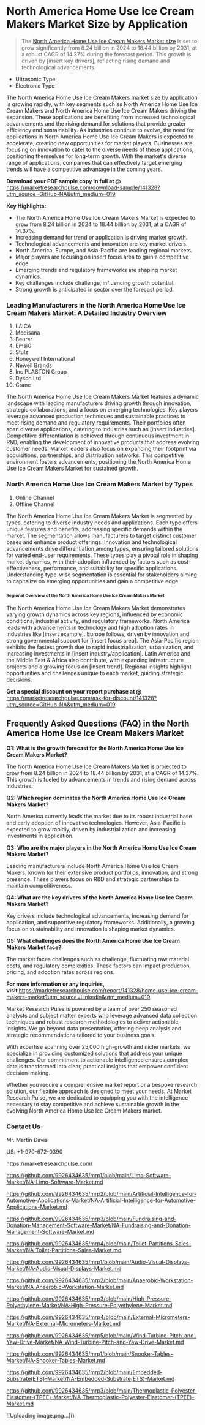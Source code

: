 <h1>North America Home Use Ice Cream Makers Market&nbsp;Size by Application</h1><blockquote><p>The <a href="https://marketresearchpulse.com/download-sample/141328?utm_source=GitHub-NA&amp;utm_medium=019">North America Home Use Ice Cream Makers Market size</a> is set to grow significantly from 8.24 billion in 2024 to 18.44 billion by 2031, at a robust CAGR of 14.37% during the forecast period. This growth is driven by [insert key drivers], reflecting rising demand and technological advancements.</p></blockquote><ul><li>Ultrasonic Type<li> Electronic Type</li></ul><p>The North America Home Use Ice Cream Makers market size by application is growing rapidly, with key segments such as North America Home Use Ice Cream Makers and North America Home Use Ice Cream Makers driving the expansion. These applications are benefiting from increased technological advancements and the rising demand for solutions that provide greater efficiency and sustainability. As industries continue to evolve, the need for applications in North America Home Use Ice Cream Makers is expected to accelerate, creating new opportunities for market players. Businesses are focusing on innovation to cater to the diverse needs of these applications, positioning themselves for long-term growth. With the market's diverse range of applications, companies that can effectively target emerging trends will have a competitive advantage in the coming years.</p><p><strong>Download your PDF sample copy in full at @ </strong><a href="https://marketresearchpulse.com/download-sample/141328?utm_source=GitHub-NA&amp;utm_medium=019">https://marketresearchpulse.com/download-sample/141328?utm_source=GitHub-NA&amp;utm_medium=019</a></p><p><strong>Key Highlights: </strong></p><ul><li>The North America Home Use Ice Cream Makers Market is expected to grow from 8.24 billion in 2024 to 18.44 billion by 2031, at a CAGR of 14.37%.</li><li>Increasing demand for trend or application is driving market growth.</li><li>Technological advancements and innovation are key market drivers.</li><li>North America, Europe, and Asia-Pacific are leading regional markets.</li><li>Major players are focusing on insert focus area to gain a competitive edge.</li><li>Emerging trends and regulatory frameworks are shaping market dynamics.</li><li>Key challenges include challenge, influencing growth potential.</li><li>Strong growth is anticipated in sector over the forecast period.</li></ul><h3>Leading Manufacturers in the North America Home Use Ice Cream Makers Market: A Detailed Industry Overview</h3><ol><li>LAICA</li><li>Medisana</li><li>Beurer</li><li>EmsiG</li><li>Stulz</li><li>Honeywell International</li><li>Newell Brands</li><li>Inc PLASTON Group</li><li>Dyson Ltd</li><li>Crane</li></ol><div class="flex max-w-full flex-col flex-grow"><div class="min-h-8 text-message flex w-full flex-col items-end gap-2 whitespace-normal break-words [.text-message+&amp;]:mt-5" dir="auto" data-message-author-role="assistant" data-message-id="fd8432e4-4910-450d-b182-61b7bfb0a01f" data-message-model-slug="gpt-4o"><div class="flex w-full flex-col gap-1 empty:hidden first:pt-[3px]"><div class="markdown prose w-full break-words dark:prose-invert light"><p>The North America Home Use Ice Cream Makers Market features a dynamic landscape with leading manufacturers driving growth through innovation, strategic collaborations, and a focus on emerging technologies. Key players leverage advanced production techniques and sustainable practices to meet rising demand and regulatory requirements. Their portfolios often span diverse applications, catering to industries such as [insert industries]. Competitive differentiation is achieved through continuous investment in R&amp;D, enabling the development of innovative products that address evolving customer needs. Market leaders also focus on expanding their footprint via acquisitions, partnerships, and distribution networks. This competitive environment fosters advancements, positioning the North America Home Use Ice Cream Makers Market for sustained growth.</p></div></div></div></div><h3>North America Home Use Ice Cream Makers Market by Types</h3><ol><li>Online Channel<li> Offline Channel</li></ol><div class="flex max-w-full flex-col flex-grow"><div class="min-h-8 text-message flex w-full flex-col items-end gap-2 whitespace-normal break-words [.text-message+&amp;]:mt-5" dir="auto" data-message-author-role="assistant" data-message-id="084470be-0bb7-4664-bddf-5156b4f41249" data-message-model-slug="gpt-4o-mini"><div class="flex w-full flex-col gap-1 empty:hidden first:pt-[3px]"><div class="markdown prose w-full break-words dark:prose-invert light"><p>The North America Home Use Ice Cream Makers Market is segmented by types, catering to diverse industry needs and applications. Each type offers unique features and benefits, addressing specific demands within the market. The segmentation allows manufacturers to target distinct customer bases and enhance product offerings. Innovation and technological advancements drive differentiation among types, ensuring tailored solutions for varied end-user requirements. These types play a pivotal role in shaping market dynamics, with their adoption influenced by factors such as cost-effectiveness, performance, and suitability for specific applications. Understanding type-wise segmentation is essential for stakeholders aiming to capitalize on emerging opportunities and gain a competitive edge.</p></div></div></div></div><h3><span style="font-size: 11px;">Regional Overview of the North America Home Use Ice Cream Makers Market</span></h3><div class="flex max-w-full flex-col flex-grow"><div class="min-h-8 text-message flex w-full flex-col items-end gap-2 whitespace-normal break-words [.text-message+&amp;]:mt-5" dir="auto" data-message-author-role="assistant" data-message-id="e9038762-ce64-4e30-91c9-9bd413514231" data-message-model-slug="gpt-4o-mini"><div class="flex w-full flex-col gap-1 empty:hidden first:pt-[3px]"><div class="markdown prose w-full break-words dark:prose-invert light"><p>The North America Home Use Ice Cream Makers Market demonstrates varying growth dynamics across key regions, influenced by economic conditions, industrial activity, and regulatory frameworks. North America leads with advancements in technology and high adoption rates in industries like [insert example]. Europe follows, driven by innovation and strong governmental support for [insert focus area]. The Asia-Pacific region exhibits the fastest growth due to rapid industrialization, urbanization, and increasing investments in [insert industry/application]. Latin America and the Middle East &amp; Africa also contribute, with expanding infrastructure projects and a growing focus on [insert trend]. Regional insights highlight opportunities and challenges unique to each market, guiding strategic decisions.</p></div></div></div></div><p><strong>Get a special discount on your report purchase at @ </strong><a href="https://marketresearchpulse.com/ask-for-discount/141328?utm_source=GitHub-NA&amp;utm_medium=019">https://marketresearchpulse.com/ask-for-discount/141328?utm_source=GitHub-NA&amp;utm_medium=019</a></p><h2>Frequently Asked Questions (FAQ) in the North America Home Use Ice Cream Makers Market</h2><p><strong>Q1: What is the growth forecast for the North America Home Use Ice Cream Makers Market?</strong></p><p>The North America Home Use Ice Cream Makers Market is projected to grow from 8.24 billion in 2024 to 18.44 billion by 2031, at a CAGR of 14.37%. This growth is fueled by advancements in trends and rising demand across industries.</p><p><strong>Q2: Which region dominates the North America Home Use Ice Cream Makers Market?</strong></p><p>North America currently leads the market due to its robust industrial base and early adoption of innovative technologies. However, Asia-Pacific is expected to grow rapidly, driven by industrialization and increasing investments in application.</p><p><strong>Q3: Who are the major players in the North America Home Use Ice Cream Makers Market?</strong></p><p>Leading manufacturers include North America Home Use Ice Cream Makers, known for their extensive product portfolios, innovation, and strong presence. These players focus on R&amp;D and strategic partnerships to maintain competitiveness.</p><p><strong>Q4: What are the key drivers of the North America Home Use Ice Cream Makers Market?</strong></p><p>Key drivers include technological advancements, increasing demand for application, and supportive regulatory frameworks. Additionally, a growing focus on sustainability and innovation is shaping market dynamics.</p><p><strong>Q5: What challenges does the North America Home Use Ice Cream Makers Market face?</strong></p><p>The market faces challenges such as challenge, fluctuating raw material costs, and regulatory complexities. These factors can impact production, pricing, and adoption rates across regions.</p><p><strong>For more information or any inquiries, visit&nbsp;</strong><a href="https://marketresearchpulse.com/report/141328/home-use-ice-cream-makers-market?utm_source=Linkedin&utm_medium=019">https://marketresearchpulse.com/report/141328/home-use-ice-cream-makers-market?utm_source=Linkedin&utm_medium=019</a></p><p>Market Research Pulse is powered by a team of over 250 seasoned analysts and subject matter experts who leverage advanced data collection techniques and robust research methodologies to deliver actionable insights. We go beyond data presentation, offering deep analysis and strategic recommendations tailored to your business goals.</p><p>With expertise spanning over 25,000 high-growth and niche markets, we specialize in providing customized solutions that address your unique challenges. Our commitment to actionable intelligence ensures complex data is transformed into clear, practical insights that empower confident decision-making.</p><p>Whether you require a comprehensive market report or a bespoke research solution, our flexible approach is designed to meet your needs. At Market Research Pulse, we are dedicated to equipping you with the intelligence necessary to stay competitive and achieve sustainable growth in the evolving North America Home Use Ice Cream Makers market.</p><h3><strong>Contact Us-</strong></h3><p>Mr. Martin Davis</p><p>US: +1-970-672-0390</p><p>https://marketresearchpulse.com/</p><p><a href="https://github.com/9926434635/mrp1/blob/main/Limo-Software-Market/NA-Limo-Software-Market.md">https://github.com/9926434635/mrp1/blob/main/Limo-Software-Market/NA-Limo-Software-Market.md</a></p><p><a href="https://github.com/9926434635/mrp2/blob/main/Artificial-Intelligence-for-Automotive-Applications-Market/NA-Artificial-Intelligence-for-Automotive-Applications-Market.md">https://github.com/9926434635/mrp2/blob/main/Artificial-Intelligence-for-Automotive-Applications-Market/NA-Artificial-Intelligence-for-Automotive-Applications-Market.md</a></p><p><a href="https://github.com/9926434635/mrp3/blob/main/Fundraising-and-Donation-Management-Software-Market/NA-Fundraising-and-Donation-Management-Software-Market.md">https://github.com/9926434635/mrp3/blob/main/Fundraising-and-Donation-Management-Software-Market/NA-Fundraising-and-Donation-Management-Software-Market.md</a></p><p><a href="https://github.com/9926434635/mrp4/blob/main/Toilet-Partitions-Sales-Market/NA-Toilet-Partitions-Sales-Market.md">https://github.com/9926434635/mrp4/blob/main/Toilet-Partitions-Sales-Market/NA-Toilet-Partitions-Sales-Market.md</a></p><p><a href="https://github.com/9926434635/mrp1/blob/main/Audio-Visual-Displays-Market/NA-Audio-Visual-Displays-Market.md">https://github.com/9926434635/mrp1/blob/main/Audio-Visual-Displays-Market/NA-Audio-Visual-Displays-Market.md</a></p><p><a href="https://github.com/9926434635/mrp2/blob/main/Anaerobic-Workstation-Market/NA-Anaerobic-Workstation-Market.md">https://github.com/9926434635/mrp2/blob/main/Anaerobic-Workstation-Market/NA-Anaerobic-Workstation-Market.md</a></p><p><a href="https://github.com/9926434635/mrp3/blob/main/High-Pressure-Polyethylene-Market/NA-High-Pressure-Polyethylene-Market.md">https://github.com/9926434635/mrp3/blob/main/High-Pressure-Polyethylene-Market/NA-High-Pressure-Polyethylene-Market.md</a></p><p><a href="https://github.com/9926434635/mrp4/blob/main/External-Micrometers-Market/NA-External-Micrometers-Market.md">https://github.com/9926434635/mrp4/blob/main/External-Micrometers-Market/NA-External-Micrometers-Market.md</a></p><p><a href="https://github.com/9926434635/mrp5/blob/main/Wind-Turbine-Pitch-and-Yaw-Drive-Market/NA-Wind-Turbine-Pitch-and-Yaw-Drive-Market.md">https://github.com/9926434635/mrp5/blob/main/Wind-Turbine-Pitch-and-Yaw-Drive-Market/NA-Wind-Turbine-Pitch-and-Yaw-Drive-Market.md</a></p><p><a href="https://github.com/9926434635/mrp1/blob/main/Snooker-Tables-Market/NA-Snooker-Tables-Market.md">https://github.com/9926434635/mrp1/blob/main/Snooker-Tables-Market/NA-Snooker-Tables-Market.md</a></p><p><a href="https://github.com/9926434635/mrp2/blob/main/Embedded-Substrate(ETS)-Market/NA-Embedded-Substrate(ETS)-Market.md">https://github.com/9926434635/mrp2/blob/main/Embedded-Substrate(ETS)-Market/NA-Embedded-Substrate(ETS)-Market.md</a></p><p><a href="https://github.com/9926434635/mrp3/blob/main/Thermoplastic-Polyester-Elastomer-(TPEE)-Market/NA-Thermoplastic-Polyester-Elastomer-(TPEE)-Market.md">https://github.com/9926434635/mrp3/blob/main/Thermoplastic-Polyester-Elastomer-(TPEE)-Market/NA-Thermoplastic-Polyester-Elastomer-(TPEE)-Market.md</a></p>
![Uploading image.png…]()
